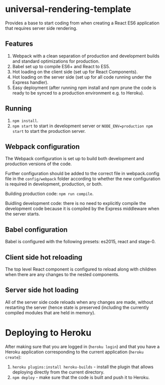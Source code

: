 # universal-rendering-template
Provides a base to start coding from when creating a React ES6 application that requires server side 
rendering.


## Features

  1. Webpack with a clean separation of production and development builds and standard optimizations
  for production.
  2. Babel set up to compile ES6+ and React to ES5.
  3. Hot loading on the client side (set up for React Components).
  4. Hot loading on the server side (set up for all code running under the Express handler).
  5. Easy deployment (after running npm install and npm prune the code is ready to be synced to a
  production environment e.g. to Heroku).


## Running

  1. `npm install`.
  2. `npm start` to start in development server or `NODE_ENV=production npm start` to start the 
  production server.
  

## Webpack configuration

The Webpack configuration is set up to build both development and production versions of the code.

Further configuration should be added to the correct file in webpack.config file in the 
`config/webpack` folder according to whether the new configuration is required in development, 
production, or both.

Building production code: `npm run compile`.

Buidling development code: there is no need to explicitly compile the development code because it is
compiled by the Express middleware when the server starts.


## Babel configuration

Babel is configured with the following presets: es2015, react and stage-0.


## Client side hot reloading

The top level React component is configured to reload along with children when there are
any changes to the nested components.


## Server side hot loading

All of the server side code reloads when any changes are made, without restarting the server (hence 
state is preserved (including the currently compiled modules that are held in memory).


# Deploying to Heroku

After making sure that you are logged in (`heroku login`) and that you have a Heroku application 
corresponding to the current application (`heroku create`):

  1. `heroku plugins:install heroku-builds` - install the plugin that allows deploying directly from
  the current directory.
  2. `npm deploy` - make sure that the code is built and push it to Heroku.
